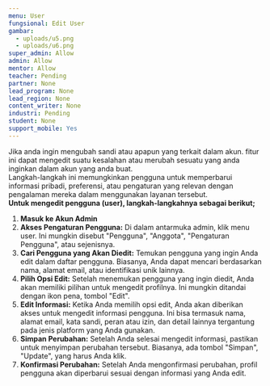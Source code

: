 ```yaml
---
menu: User
fungsional: Edit User
gambar:
  - uploads/u5.png
  - uploads/u6.png
super_admin: Allow
admin: Allow
mentor: Allow
teacher: Pending
partner: None
lead_program: None
lead_region: None
content_writer: None
industri: Pending
student: None
support_mobile: Yes
---
```

J﻿ika anda ingin mengubah sandi atau apapun yang terkait dalam akun. fitur ini dapat mengedit suatu kesalahan atau merubah sesuatu yang anda inginkan dalam akun yang anda buat.\
Langkah-langkah ini memungkinkan pengguna untuk memperbarui informasi pribadi, preferensi, atau pengaturan yang relevan dengan pengalaman mereka dalam menggunakan layanan tersebut.\
**Untuk mengedit pengguna (user), langkah-langkahnya sebagai berikut;**

1. **Masuk ke Akun Admin**
2. **Akses Pengaturan Pengguna:**
   Di dalam antarmuka admin, klik menu user. Ini mungkin disebut "Pengguna", "Anggota", "Pengaturan Pengguna", atau sejenisnya.
3. **Cari Pengguna yang Akan Diedit:**
   Temukan pengguna yang ingin Anda edit dalam daftar pengguna. Biasanya, Anda dapat mencari berdasarkan nama, alamat email, atau identifikasi unik lainnya.
4. **Pilih Opsi Edit:**
   Setelah menemukan pengguna yang ingin diedit, Anda akan memiliki pilihan untuk mengedit profilnya. Ini mungkin ditandai dengan ikon pena, tombol "Edit".
5. **Edit Informasi:**
   Ketika Anda memilih opsi edit, Anda akan diberikan akses untuk mengedit informasi pengguna. Ini bisa termasuk nama, alamat email, kata sandi, peran atau izin, dan detail lainnya tergantung pada jenis platform yang Anda gunakan.
6. **Simpan Perubahan:**
   Setelah Anda selesai mengedit informasi, pastikan untuk menyimpan perubahan tersebut. Biasanya, ada tombol "Simpan", "Update", yang harus Anda klik.
7. **Konfirmasi Perubahan:**
   Setelah Anda mengonfirmasi perubahan, profil pengguna akan diperbarui sesuai dengan informasi yang Anda edit.